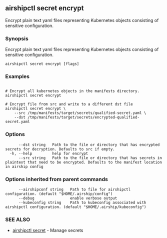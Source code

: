 ## airshipctl secret encrypt

Encrypt plain text yaml files representing Kubernetes objects consisting of sensitive configuration.

### Synopsis

Encrypt plain text yaml files representing Kubernetes objects consisting of sensitive configuration.

```
airshipctl secret encrypt [flags]
```

### Examples

```

# Encrypt all kubernetes objects in the manifests directory.
airshipctl secret encrypt

# Encrypt file from src and write to a different dst file
airshipctl secret encrypt \
	--src /tmp/manifests/target/secrets/qualified-secret.yaml \
	--dst /tmp/manifests/target/secrets/encrypted-qualified-secret.yaml

```

### Options

```
      --dst string   Path to the file or directory that has encrypted secrets for decryption. Defaults to src if empty.
  -h, --help         help for encrypt
      --src string   Path to the file or directory that has secrets in plaintext that need to be encrypted. Defaults to the manifest location in airship config
```

### Options inherited from parent commands

```
      --airshipconf string   Path to file for airshipctl configuration. (default "$HOME/.airship/config")
      --debug                enable verbose output
      --kubeconfig string    Path to kubeconfig associated with airshipctl configuration. (default "$HOME/.airship/kubeconfig")
```

### SEE ALSO

* [airshipctl secret](airshipctl_secret.md)	 - Manage secrets

